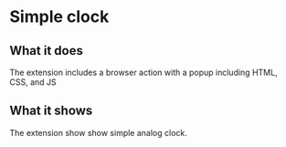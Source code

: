 # Simple clock

## What it does

The extension includes a browser action with a popup including HTML, CSS, and JS


## What it shows

The extension show show simple analog clock.
